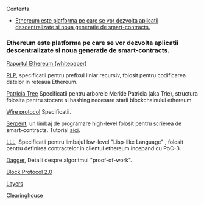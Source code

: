 <!-- START doctoc generated TOC please keep comment here to allow auto update -->
<!-- DON'T EDIT THIS SECTION, INSTEAD RE-RUN doctoc TO UPDATE -->
Contents

- [Ethereum este platforma pe care se vor dezvolta aplicatii descentralizate si noua generatie de smart-contracts.](#ethereum-este-platforma-pe-care-se-vor-dezvolta-aplicatii-descentralizate-si-noua-generatie-de-smart-contracts)

<!-- END doctoc generated TOC please keep comment here to allow auto update -->

### Ethereum este platforma pe care se vor dezvolta aplicatii descentralizate si noua generatie de smart-contracts. 

[Raportul Ethereum (whitepaper)](https://github.com/ethereum/wiki/wiki/%5BRomanian%5D-White-Paper)

[RLP](https://github.com/ethereum/wiki/wiki/%5BRomanian%5D-RLP), specificatii pentru prefixul liniar recursiv, folosit pentru codificarea datelor in reteaua Ethereum.

[Patricia Tree](https://github.com/ethereum/wiki/wiki/%5BRomanian%5D-Patricia-Tree) Specificatii pentru arborele Merkle Patricia (aka Trie), structura folosita pentru stocare si hashing necesare starii blockchainului ethereum.

[Wire protocol](https://github.com/ethereum/wiki/wiki/%5BRomanian%5D-Wire-Protocol) Specificatii.

[Serpent](https://github.com/ethereum/wiki/wiki/%5BRomanian%5D-Serpent-programming-language-operations), un limbaj de programare high-level folosit pentru scrierea de smart-contracts. Tutorial [aici](https://github.com/ethereum/wiki/wiki/%5BRomanian%5D-Serpent-programming-language-operations).

[LLL](https://github.com/ethereum/cpp-ethereum/wiki/LLL), Specificatii pentru limbajul low-level "Lisp-like Language" , folosit pentru definirea contractelor in clientul ethereum incepand cu PoC-3.

[Dagger](https://github.com/ethereum/wiki/wiki/%5BRomanian%5D-Dagger), Detalii despre algoritmul "proof-of-work".

[Block Protocol 2.0](https://github.com/ethereum/wiki/wiki/%5BRomanian%5D-Block-Protocol-2.0)

[Layers](https://github.com/ethereum/wiki/wiki/%5BRomanian%5D-Layers)

[Clearinghouse](https://github.com/ethereum/wiki/wiki/%5BRomanian%5D-Clearinghouse)